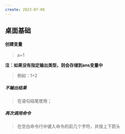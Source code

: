 ```yaml
---
create: 2023-07-08
---
```

## 桌面基础

#### 创建变量

> a=1

**注：如果没有指定输出类型，则会存储到ans变量中**

> 例如：1+2

##### 不输出结果

> 在语句结尾使用；



##### 再次调用命令

> 在空白命令行中键入命令的前几个字符，并按上下箭头



